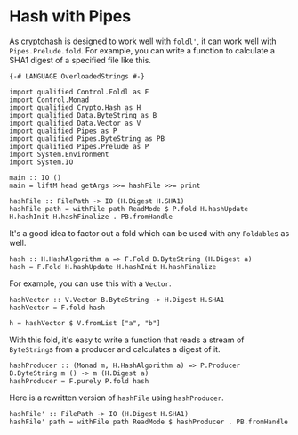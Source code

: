 # Hash with Pipes

As [cryptohash](http://hackage.haskell.org/package/cryptohash) is designed to work well with `foldl'`, it can work well with `Pipes.Prelude.fold`. For example, you can write a function to calculate a SHA1 digest of a specified file like this.

    {-# LANGUAGE OverloadedStrings #-}

    import qualified Control.Foldl as F
    import Control.Monad
    import qualified Crypto.Hash as H
    import qualified Data.ByteString as B
    import qualified Data.Vector as V
    import qualified Pipes as P
    import qualified Pipes.ByteString as PB
    import qualified Pipes.Prelude as P
    import System.Environment
    import System.IO

    main :: IO ()
    main = liftM head getArgs >>= hashFile >>= print

    hashFile :: FilePath -> IO (H.Digest H.SHA1)
    hashFile path = withFile path ReadMode $ P.fold H.hashUpdate H.hashInit H.hashFinalize . PB.fromHandle

It's a good idea to factor out a fold which can be used with any `Foldable`s as well.

    hash :: H.HashAlgorithm a => F.Fold B.ByteString (H.Digest a)
    hash = F.Fold H.hashUpdate H.hashInit H.hashFinalize

For example, you can use this with a `Vector`.

    hashVector :: V.Vector B.ByteString -> H.Digest H.SHA1
    hashVector = F.fold hash

    h = hashVector $ V.fromList ["a", "b"]

With this fold, it's easy to write a function that reads a stream of `ByteString`s from a producer and calculates a digest of it.

    hashProducer :: (Monad m, H.HashAlgorithm a) => P.Producer B.ByteString m () -> m (H.Digest a)
    hashProducer = F.purely P.fold hash

Here is a rewritten version of `hashFile` using `hashProducer`.

    hashFile' :: FilePath -> IO (H.Digest H.SHA1)
    hashFile' path = withFile path ReadMode $ hashProducer . PB.fromHandle
